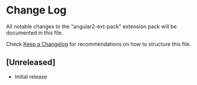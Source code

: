 # Change Log
All notable changes to the "angular2-ext-pack" extension pack will be documented in this file.

Check [Keep a Changelog](http://keepachangelog.com/) for recommendations on how to structure this file.

## [Unreleased]
- Initial release
